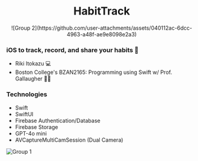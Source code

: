 <h1 align="center">HabitTrack</h1>

<p align="center">
![Group 2](https://github.com/user-attachments/assets/040112ac-6dcc-4963-a48f-ae9e8098e2a3)
</p>

### iOS to track, record, and share your habits 📸
- Riki Itokazu 💻
- Boston College's BZAN2165: Programming using Swift w/ Prof. Gallaugher 👨‍🏫

### Technologies
- Swift
- SwiftUI
- Firebase Authentication/Database
- Firebase Storage
- GPT-4o mini
- AVCaptureMultiCamSession (Dual Camera)




![Group 1](https://github.com/user-attachments/assets/a5fc971d-4c1c-40fe-869b-6f093db33ebc)

